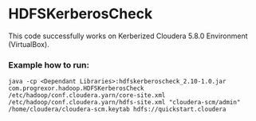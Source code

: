 # HDFSKerberosCheck

This code successfully works on Kerberized Cloudera 5.8.0 Environment (VirtualBox).


### Example how to run:

```
java -cp <Dependant Libraries>:hdfskerberoscheck_2.10-1.0.jar com.progrexor.hadoop.HDFSKerberosCheck /etc/hadoop/conf.cloudera.yarn/core-site.xml /etc/hadoop/conf.cloudera.yarn/hdfs-site.xml "cloudera-scm/admin" /home/cloudera/cloudera-scm.keytab hdfs://quickstart.cloudera
```
